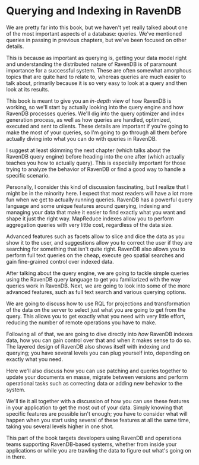 
# Querying and Indexing in RavenDB

[Querying and Indexing]: #indexing

We are pretty far into this book, but we haven't yet really talked about one of the most important aspects of a 
database: queries. We've mentioned queries in passing in previous chapters, but we've been focused on other details. 

This is because as important as querying is, getting your data model right and understanding the distributed nature of RavenDB
is of paramount importance for a successful system. These are often somewhat amorphous topics that are quite hard to relate to, whereas 
queries are much easier to talk about, primarily because it is so very easy to look at a query and then look at its results.

This book is meant to give you an _in-depth_ view of how RavenDB is working, so we'll start by actually looking into the query
engine and how RavenDB processes queries. We'll dig into the query optimizer and index generation process, as well as how queries are handled,
optimized, executed and sent to clients. These details are important if you're going to make the most of your queries, so I'm going to go through all them before actually diving into what you can do with 
queries in RavenDB.

I suggest at least skimming the next chapter (which talks about the RavenDB query engine) before heading into the one after (which
actually teaches you how to actually query). This is especially important for those trying to analyze the behavior of RavenDB or find a good way to handle a specific scenario.

Personally, I consider this kind of discussion fascinating, but I realize that I might be in the minority here. I expect that most readers will have a lot more fun when we get to actually running queries. RavenDB has a powerful query language and some unique features
around querying, indexing and managing your data that make it easier to find exactly what you want and shape it just the right
way. MapReduce indexes allow you to perform aggregation queries with very little cost, regardless of the data size. 

Advanced features such as facets allow to slice and dice the data as you show it to the user, and suggestions allow you to correct the user
if they are searching for something that isn't quite right.
RavenDB also allows you to perform full text queries on the cheap, execute geo spatial searches and gain fine-grained control over indexed
data.

After talking about the query engine, we are going to tackle simple queries using the RavenDB query language to get you
familiarized with the way queries work in RavenDB. Next, we are going to look into some of the more advanced features, such as full
text search and various querying options.

We are going to discuss how to use RQL for projections and transformation of the data on the server to select just what you 
are going to get from the query. This allows you to get exactly what you need with very little effort, reducing the number of remote 
operations you have to make. 

Following all of that, we are going to dive directly into _how_ RavenDB indexes data, how you can gain control over that and when
it makes sense to do so. The layered design of RavenDB also shows itself with indexing and querying; you have several 
levels you can plug yourself into, depending on exactly what you need.

Here we'll also discuss how you can use patching and queries together to update your documents en masse, migrate between versions and 
perform operational tasks such as correcting data or adding new behavior to the system. 

We'll tie it all together with a discussion of how you can use these features in your application to get the most out of your data. Simply knowing that specific features are possible isn't enough; you have to consider what will happen when you start using several of these features
at all the same time, taking you several levels higher in one shot.

This part of the book targets developers using RavenDB and operations teams supporting RavenDB-based systems, 
whether from inside your applications or while you are trawling the data to figure out what's going on in there.
